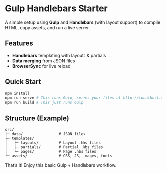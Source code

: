 # Gulp Handlebars Starter

A simple setup using **Gulp** and **Handlebars** (with layout support) to compile HTML, copy assets, and run a live server.

## Features

- **Handlebars** templating with layouts & partials
- **Data merging** from JSON files
- **BrowserSync** for live reload

## Quick Start

```bash
npm install
npm run serve # This runs Gulp, serves your files at http://localhost:3000, and watches for changes.
npm run build # This just runs Gulp.
```

## Structure (Example)

```
src/
├─ data/                # JSON files
├─ templates/
│   ├─ layouts/         # Layout .hbs files
│   ├─ partials/        # Partial .hbs files
│   └─ pages/           # Page .hbs files
└─ assets/              # CSS, JS, images, fonts
```

That’s it! Enjoy this basic Gulp + Handlebars workflow.
